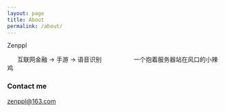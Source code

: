 ```yaml
---
layout: page
title: About
permalink: /about/
---
```


Zenppl 


       互联网金融 -> 手游 -> 语音识别 
    
    
    
       一个抱着服务器站在风口的小辣鸡  
       
       
### Contact me

[zenppl@163.com](mailto:zenppl@163.com)

